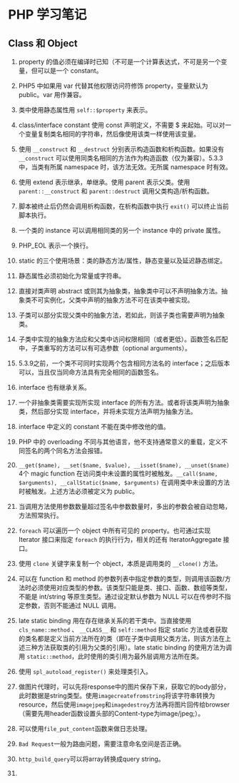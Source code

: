 # PHP 学习笔记

## Class 和 Object

1. property 的值必须在编译时已知（不可是一个计算表达式，不可是另一个变量，但可以是一个 constant。

2. PHP5 中如果用 var 代替其他权限访问符修饰 property，变量默认为 public。var 用作兼容。

3. 类中使用静态属性用 `self::$property` 来表示。

4. class/interface constant 使用 const 声明定义，不需要 $ 来起始。可以对一个变量复制类名相同的字符串，然后像使用该类一样使用该变量。

5. 使用 `__construct` 和 `__destruct` 分别表示构造函数和析构函数。如果没有 `__construct` 可以使用同类名相同的方法作为构造函数（仅为兼容）。5.3.3中，当类有所属 namespace 时，该方法无效。无所属 namespace 时有效。

6. 使用 extend 表示继承，单继承。使用 parent 表示父类。使用 `parent::__construct` 和 `parent::destruct` 调用父类构造/析构函数。

7. 脚本被终止后仍然会调用析构函数，在析构函数中执行 `exit()` 可以终止当前脚本执行。

8. 一个类的 instance 可以调用相同类的另一个 instance 中的 private 属性。

9. PHP_EOL 表示一个换行。

10. static 的三个使用场景：类的静态方法/属性，静态变量以及延迟静态绑定。

11. 静态属性必须初始化为常量或字符串。

12. 直接对类声明 abstract 或则其为抽象类，抽象类中可以不声明抽象方法。抽象类不可实例化，父类中声明的抽象方法不可在该类中被实现。

13. 子类可以部分实现父类中的抽象方法，若如此，则该子类也需要声明为抽象类。

14. 子类中实现的抽象方法应和父类中访问权限相同（或者更低）。函数签名匹配中，子类重写的方法可以有可选参数（optional arguments）。

15. 5.3.9之前，一个类不可同时实现两个包含相同方法名的 interface；之后版本可以，当且仅当同命方法具有完全相同的函数签名。

16. interface 也有继承关系。

17. 一个非抽象类需要实现所实现 interface 的所有方法。或者将该类声明为抽象类，然后部分实现 interface，并将未实现方法声明为抽象方法。

18. interface 中定义的 constant 不能在类中修改他的值。

19. PHP 中的 overloading 不同与其他语言，他不支持通常意义的重载，定义不同签名的两个同名方法会报错。

20. `__get($name), __set($name, $value), __isset($name), __unset($name)` 4个 magic function 在访问类中未设置的属性时被触发。`__call($name, $arguments), __callStatic($name, $arguments)` 在调用类中未设置的方法时被触发。上述方法必须被定义为 public。

21. 当调用方法使用参数数量超过签名中参数数量时，多出的参数会被自动忽略，方法照常执行。

22. `foreach` 可以遍历一个 object 中所有可见的 property。也可通过实现 Iterator 接口来指定 `foreach` 的执行行为，相关的还有 IteratorAggregate 接口。

23. 使用 `clone` 关键字来复制一个 object，本质是调用类的 `__clone()` 方法。

24. 可以在 function 和 method 的参数列表中指定参数的类型，则调用该函数/方法时必须使用对应类型的参数。该类型只能是类、接口、函数、数组等类型，不能是 int/string 等原生类型。通过设定默认参数为 NULL 可以在传参时不指定参数，否则不能通过 NULL 调用。

25. late static binding 用在存在继承关系的若干类中。当直接使用 `cls_name::method` 、 `__CLASS__` 和 `self::method` 指定 static 方法或者获取的类名都是定义当前方法所在的类（即在子类中调用父类方法，则该方法在上述三种方法获取类的引用为父类的引用）。late static binding 的使用方法为调用 `static::method`，此时使用的类引用为最外层调用方法所在类。

26. 使用 `spl_autoload_register()` 来处理类引入。

27. 做图片代理时，可以先将response中的图片保存下来，获取它的body部分，此时数据是string类型。使用`imagecreatefromstring`将该字符串转换为resource，然后使用`imagejpeg`和`imagedestroy`方法再将图片回传给browser（需要先用header函数设置头部的Content-type为image/jpeg;）。

28. 可以使用`file_put_content`函数来做日志处理。

29. `Bad Request`一般为路由问题，需要注意命名空间是否正确。

30. `http_build_query`可以将array转换成query string。

31. 
